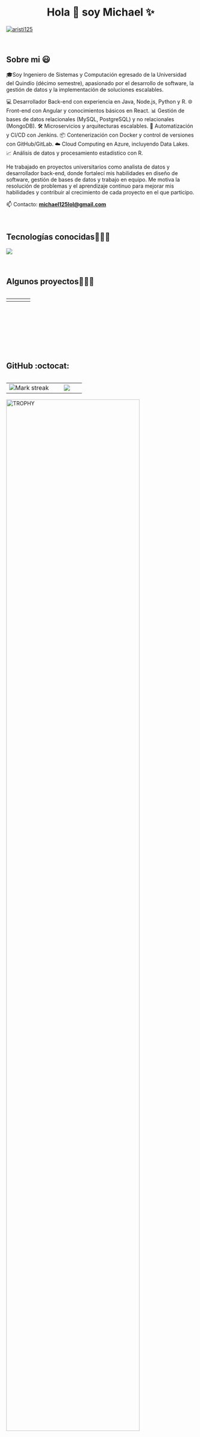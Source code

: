 <h1 align="center">Hola 👋  soy Michael  ✨ </h1> 

<p align="left">
<a href="https://www.linkedin.com/in/michael-aristizabal-molina-5112a7259/" target="blank"><img align="center" src="https://img.shields.io/badge/LinkedIn-0077B5?style=for-the-badge&logo=linkedin&logoColor=white" alt="aristi125"/></a>
  
  </p>
<br>
<h2>Sobre mi 😃</h2>
<!--Intro start-->

<p align="left">
🎓Soy Ingeniero de Sistemas y Computación egresado de la Universidad del Quindío (décimo semestre), apasionado por el desarrollo de software, la gestión de datos y la implementación de soluciones escalables.

💻 Desarrollador Back-end con experiencia en Java, Node.js, Python y R.
🌐 Front-end con Angular y conocimientos básicos en React.
📊 Gestión de bases de datos relacionales (MySQL, PostgreSQL) y no relacionales (MongoDB).
🛠️ Microservicios y arquitecturas escalables.
🚀 Automatización y CI/CD con Jenkins.
📦 Contenerización con Docker y control de versiones con GitHub/GitLab.
☁️ Cloud Computing en Azure, incluyendo Data Lakes.
📈 Análisis de datos y procesamiento estadístico con R.

He trabajado en proyectos universitarios como analista de datos y desarrollador back-end, donde fortalecí mis habilidades en diseño de software, gestión de bases de datos y trabajo en equipo. Me motiva la resolución de problemas y el aprendizaje continuo para mejorar mis habilidades y contribuir al crecimiento de cada proyecto en el que participo.

📫 Contacto: **michael125lol@gmail.com**
<!--Intro end-->
  </p>
<br>

<h2 >Tecnologías conocidas👨🏻‍💻</h2>
<!--tech stack icons-->
<p align="left">
  <a href="https://skillicons.dev">
    <img src="https://skillicons.dev/icons?i=androidstudio,java,php,dart,py,dotnet,css,html,js,nodejs,mysql,sqlite,firebase,gtk,git,github,docker,materialui,postman,eclipse,vscode,bash,linux,ai,ps&perline=12" />
  </a>
</p>
<br>
<!-------------------------->
<div id="proyectos">
<h2 >Algunos proyectos👨🏻‍💻</h2>

<table align="left" >
<tr border="none">
  <td width="25%" align="center">
          
</td>
<td width="25%" align="center">
          
</td>
  
  <td width="25%" align="center">
          
</td>

   <td width="25%" align="center">
          
</td>
  
</tr>
</table>
  </div>
<br>
<br><br>
<br>
<br><br><br>
<br><br>

<!------------------------->

<h2>GitHub :octocat:</h2>
<!--- stats & Trophy (start) -->
<p align="center">
  <!--- stats (start) -->
<table align="left">
<tr border="none">
<td width="60%" align="center">

<!--  <img  align="center"  src="https://github-readme-stats.vercel.app/api?username=unsimpledev&theme=dark&show_icons=true&count_private=true" />
  <br></br> -->
  <img  title="🔥 Get streak stats for your profile at git.io/streak-stats" alt="Mark streak" src="https://github-readme-streak-stats.herokuapp.com/?user=unsimpledev&theme=dark&hide_border=false" /> 
</td>

<td width="40%" align="center">

  <img  align="center"  src="https://github-readme-stats.anuraghazra1.vercel.app/api/top-langs/?username=unsimpledev&theme=dark&hide_border=false&no-bg=true&no-frame=true&langs_count=10"/>

  </td>
</tr>
</table>
<!--- stats (end) -->

<!--- trophy (start) -->
<div align=left>
  <a href="https://github.com/ryo-ma/github-profile-trophy" title="Go to Source">
      <img align="center" width=84% src="https://github-profile-trophy.vercel.app/?username=unsimpledev&theme=radical&row=1&column=7&margin-h=15&margin-w=5&no-bg=true" alt="TROPHY" />
    </a>
</div>
<!--- trophy (start) -->


</p>        
<!--- stats (end) -->
